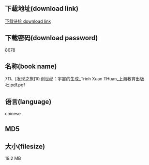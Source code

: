 ## 下载地址(download link)
[下载链接 download link](https://tutu365.netlify.app/?s=711%E3%80%81%5B%E5%8F%91%E7%8E%B0%E4%B9%8B%E6%97%85%5D10.%E5%88%9B%E4%B8%96%E7%BA%AA%EF%BC%9A%E5%AE%87%E5%AE%99%E7%9A%84%E7%94%9F%E6%88%90_Trinh+Xuan+THuan_%E4%B8%8A%E6%B5%B7%E6%95%99%E8%82%B2%E5%87%BA%E7%89%88%E7%A4%BE.pdf)

## 下载密码(download password)
8078

## 名称(book name)
711、[发现之旅]10.创世纪：宇宙的生成_Trinh Xuan THuan_上海教育出版社.pdf.pdf

## 语言(language)
chinese

## MD5


## 大小(filesize)
19.2 MB
